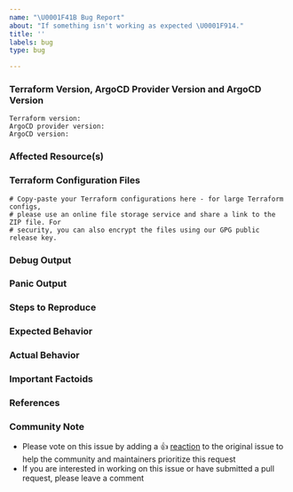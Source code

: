 ```yaml
---
name: "\U0001F41B Bug Report"
about: "If something isn't working as expected \U0001F914."
title: ''
labels: bug
type: bug

---
```


<!---
Hi there,

Thank you for opening an issue. Please provide as much detail as possible when reporting issue as this benefits all parties and will most likely lead to a quicker resolution of the issue.
--->


### Terraform Version, ArgoCD Provider Version and ArgoCD Version
<!--- Run `terraform -v` to show the version. If you are not running the latest version of Terraform, please upgrade because your issue may have already been fixed. --->
```
Terraform version:
ArgoCD provider version:
ArgoCD version:
```

### Affected Resource(s)
<!-- Please list the resources as a list, for example:
- argocd_application
- argocd_cluster
If this issue appears to affect multiple resources, it may be an issue with Terraform's core, so please mention this. -->

### Terraform Configuration Files
```hcl
# Copy-paste your Terraform configurations here - for large Terraform configs,
# please use an online file storage service and share a link to the ZIP file. For
# security, you can also encrypt the files using our GPG public release key.
```

### Debug Output
<!--Please provider a link to a GitHub Gist containing the complete debug output: https://www.terraform.io/docs/internals/debugging.html. Please do NOT paste the debug output in the issue; just paste a link to the Gist. -->

### Panic Output
<!--If Terraform produced a panic, please provide a link to a GitHub Gist containing the output of the `crash.log` -->

### Steps to Reproduce
<!-- Please list the steps required to reproduce the issue, for example:
1. `terraform apply` -->

### Expected Behavior
<!-- What should have happened? -->

### Actual Behavior
<!-- What actually happened? -->

### Important Factoids
<!-- Are there anything atypical about your accounts that we should know? For example: For general provider/connectivity issues, how is your ArgoCD server exposed? When dealing with cluster resources, what type of cluster are you referencing (where is it hosted)?  -->

### References
<!--Are there any other GitHub issues (open or closed) or Pull Requests that should be linked here? For example:
- GH-1234
-->

### Community Note
<!--- Please keep this note for the community --->
* Please vote on this issue by adding a 👍 [reaction](https://blog.github.com/2016-03-10-add-reactions-to-pull-requests-issues-and-comments/) to the original issue to help the community and maintainers prioritize this request
* If you are interested in working on this issue or have submitted a pull request, please leave a comment